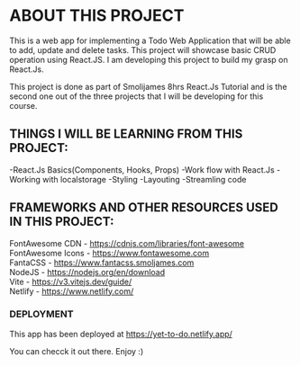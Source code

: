# ABOUT THIS PROJECT

This is a web app for implementing a Todo Web Application that will be able to add, update and delete tasks. This project will showcase basic CRUD operation using React.JS. I am developing this project to build my grasp on React.Js.

This project is done as part of Smolijames 8hrs React.Js Tutorial and is the second one out of the three projects that I will be developing for this course.

## THINGS I WILL BE LEARNING FROM THIS PROJECT:

-React.Js Basics(Components, Hooks, Props)
-Work flow with React.Js
-Working with localstorage
-Styling
-Layouting
-Streamling code

## FRAMEWORKS AND OTHER RESOURCES USED IN THIS PROJECT:

FontAwesome CDN - https://cdnjs.com/libraries/font-awesome  
FontAwesome Icons - https://www.fontawesome.com  
FantaCSS - https://www.fantacss.smoljames.com  
NodeJS - https://nodejs.org/en/download  
Vite - https://v3.vitejs.dev/guide/  
Netlify - https://www.netlify.com/  

### DEPLOYMENT

This app has been deployed at https://yet-to-do.netlify.app/  

You can checck it out there. Enjoy :)
